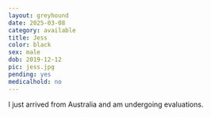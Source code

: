 ```yaml
---
layout: greyhound
date: 2025-03-08
category: available
title: Jess
color: black
sex: male
dob: 2019-12-12
pic: jess.jpg
pending: yes
medicalhold: no
---
```

I just arrived from Australia and am undergoing evaluations.
